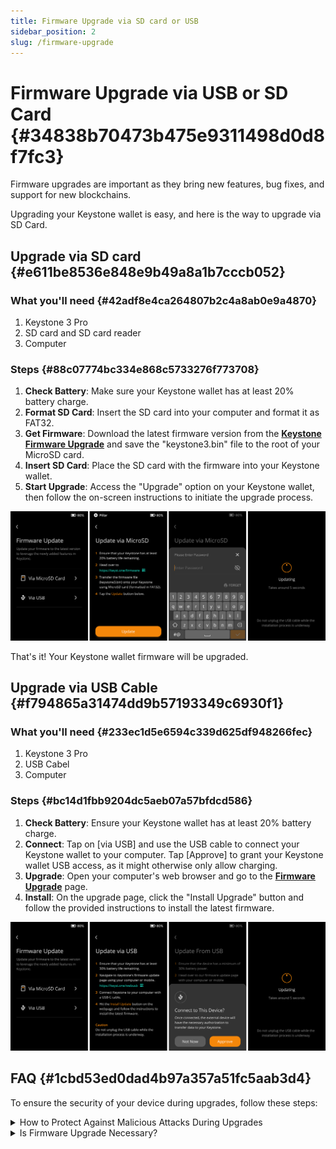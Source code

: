 ```yaml
---
title: Firmware Upgrade via SD card or USB
sidebar_position: 2
slug: /firmware-upgrade
---
```




# **Firmware Upgrade via USB or SD Card** {#34838b70473b475e9311498d0d8f7fc3}


Firmware upgrades are important as they bring new features, bug fixes, and support for new blockchains. 


Upgrading your Keystone wallet is easy, and here is the way to upgrade via SD Card.


## Upgrade via SD card {#e611be8536e848e9b49a8a1b7cccb052}


### **What you'll need** {#42adf8e4ca264807b2c4a8ab0e9a4870}

1. Keystone 3 Pro
1. SD card and SD card reader
1. Computer

### **Steps** {#88c07774bc334e868c5733276f773708}

1. **Check Battery**: Make sure your Keystone wallet has at least 20% battery charge.
1. **Format SD Card**: Insert the SD card into your computer and format it as FAT32.
1. **Get Firmware**: Download the latest firmware version from the [**Keystone Firmware Upgrade**](https://keyst.one/firmware) and save the "keystone3.bin" file to the root of your MicroSD card.
1. **Insert SD Card**: Place the SD card with the firmware into your Keystone wallet.
1. **Start Upgrade**: Access the "Upgrade" option on your Keystone wallet, then follow the on-screen instructions to initiate the upgrade process.

![](./701580213.png)


That's it! Your Keystone wallet firmware will be upgraded.


## **Upgrade via USB Cable** {#f794865a31474dd9b57193349c6930f1}


### **What you'll need** {#233ec1d5e6594c339d625df948266fec}

1. Keystone 3 Pro
1. USB Cabel
1. Computer

### **Steps** {#bc14d1fbb9204dc5aeb07a57bfdcd586}

1. **Check Battery**: Ensure your Keystone wallet has at least 20% battery charge.
1. **Connect**: Tap on [via USB] and use the USB cable to connect your Keystone wallet to your computer. Tap [Approve] to grant your Keystone wallet USB access, as it might otherwise only allow charging.
1. **Upgrade**: Open your computer's web browser and go to the [**Firmware Upgrade**](https://keyst.one/firmware) page.
1. **Install**: On the upgrade page, click the "Install Upgrade" button and follow the provided instructions to install the latest firmware.

![](./40783016.png)


## FAQ {#1cbd53ed0dad4b97a357a51fc5aab3d4}


To ensure the security of your device during upgrades, follow these steps:


<details>
  <summary>How to Protect Against Malicious Attacks During Upgrades</summary>

1. **Trust Official Sources:** Only download firmware updates from the [official Keystone website](https://keyst.one/) or [GitHub](https://github.com/KeystoneHQ). These updates are signed with our private keys, preventing any unauthorized or malicious firmware from being installed.
2. **Avoid Third-Party Sources:** Do not download firmware from unofficial sources or links provided by unknown parties.
3. **Verify Checksum:** Always compare the checksum provided on the firmware download page with the checksum on your device to ensure they match.

	By following these precautions, you can safeguard your device from potential malicious attacks during the upgrade process.



  </details>


<details>
  <summary>Is Firmware Upgrade Necessary?</summary>


Firmware upgrades typically introduce support for new blockchains, address bug fixes, and offer new features. If your current version already meets your requirements and you do not need the new functionalities or fixes, upgrading may not be necessary. However, staying up-to-date with the latest firmware ensures that your device remains secure and compatible with the evolving blockchain landscape.



  </details>

